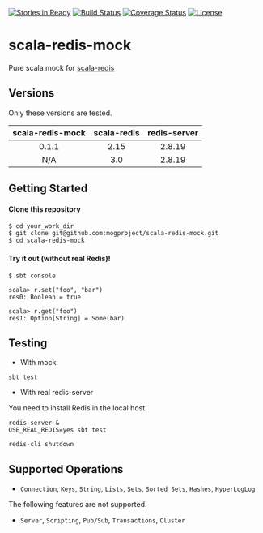[![Stories in Ready](https://badge.waffle.io/mogproject/scala-redis-mock.png?label=ready&title=Ready)](https://waffle.io/mogproject/scala-redis-mock)
[![Build Status](https://travis-ci.org/mogproject/scala-redis-mock.svg?branch=master)](https://travis-ci.org/mogproject/scala-redis-mock)
[![Coverage Status](https://coveralls.io/repos/mogproject/scala-redis-mock/badge.svg)](https://coveralls.io/r/mogproject/scala-redis-mock)
[![License](https://img.shields.io/badge/license-Apache2-brightgreen.svg)](http://choosealicense.com/licenses/apache-2.0/)

# scala-redis-mock
Pure scala mock for [scala-redis](https://github.com/debasishg/scala-redis)

## Versions

Only these versions are tested.

|scala-redis-mock|scala-redis|redis-server|
|:-:|:-:|:-:|
|0.1.1|2.15|2.8.19|
|N/A|3.0|2.8.19|

## Getting Started

#### Clone this repository

```
$ cd your_work_dir
$ git clone git@github.com:mogproject/scala-redis-mock.git
$ cd scala-redis-mock
```

#### Try it out (without real Redis)!

```
$ sbt console

scala> r.set("foo", "bar")
res0: Boolean = true

scala> r.get("foo")
res1: Option[String] = Some(bar)
```

## Testing

- With mock

```
sbt test
```

- With real redis-server

You need to install Redis in the local host.

```
redis-server &
USE_REAL_REDIS=yes sbt test

redis-cli shutdown
```

## Supported Operations

- `Connection`, `Keys`, `String`, `Lists`, `Sets`, `Sorted Sets`, `Hashes`, `HyperLogLog`

The following features are not supported.

- `Server`, `Scripting`, `Pub/Sub`, `Transactions`, `Cluster`

